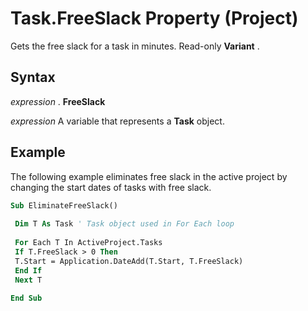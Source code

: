 
# Task.FreeSlack Property (Project)

Gets the free slack for a task in minutes. Read-only  **Variant** .


## Syntax

 _expression_ . **FreeSlack**

 _expression_ A variable that represents a **Task** object.


## Example

The following example eliminates free slack in the active project by changing the start dates of tasks with free slack.


```vb
Sub EliminateFreeSlack() 
 
 Dim T As Task ' Task object used in For Each loop 
 
 For Each T In ActiveProject.Tasks 
 If T.FreeSlack > 0 Then 
 T.Start = Application.DateAdd(T.Start, T.FreeSlack) 
 End If 
 Next T 
 
End Sub
```

